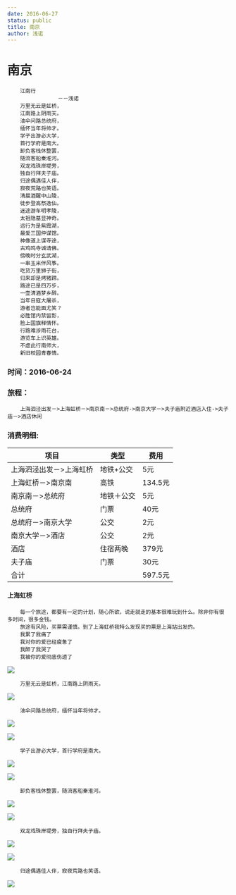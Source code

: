 ```yaml
---
date: 2016-06-27
status: public
title: 南京
author: 浅诺
---
```


南京
==============
        江南行
                    －－浅诺
        万里无云是虹桥，
        江南路上阴雨天。
        油伞问路总统府，
        缅怀当年将帅才。
        学子出游必大学，
        首行学府是南大。
        卸负客栈休整罢，
        随流客船秦淮河。
        双龙戏珠岸堤旁，
        独自行拜夫子庙。
        归途偶遇佳人伴，
        寂夜荒路也笑语。
        清晨酒醒中山陵，
        徒步登高祭逸仙。
        迷途游车明孝陵，
        太祖隐墓显神奇。
        远行为是紫霞湖，
        最爱三国仲谋馆。
        神像道上谋寺途，
        古鸡鸣寺诚请佛。
        傍晚时分玄武湖，
        一串玉米伴风筝。
        吃货万里狮子街，
        归来却是烤猪蹄。
        路途已是四万步，
        一壶清酒梦乡醉。
        当年日寇大屠杀，
        游者岂能面尤笑？
        必胜馆内禁留影，
        脸上国旗释情怀。
        行路难涉雨花台，
        游览车上识英雄。
        不虚此行南师大，
        新旧校园青春情。
### 时间：2016-06-24
### 旅程：
        上海泗泾出发－>上海虹桥－>南京南－>总统府->南京大学－>夫子庙附近酒店入住->夫子庙－>酒店休闲
### 消费明细:
项目|类型|费用
-------------------|--------|--------------
上海泗泾出发－>上海虹桥 | 地铁+公交 | 5元
上海虹桥－>南京南 |高铁 |134.5元
南京南－>总统府 | 地铁＋公交 | 5元
总统府 | 门票 | 40元
总统府－>南京大学 | 公交 | 2元
南京大学－>酒店 | 公交 | 2元
酒店 | 住宿两晚 | 379元
夫子庙 | 门票 | 30元
合计| | 597.5元

#### 上海虹桥
        每一个旅途，都要有一定的计划，随心所欲，说走就走的基本很难玩到什么。除非你有很多时间，很多金钱。
        旅途有风险，买票需谨慎。到了上海虹桥我特么发现买的票是上海站出发的。
        我累了我痛了 
        我对你的爱已经疲惫了 
        我醉了我哭了 
        我被你的爱彻底伤透了 
        

![](_image/南京/thumb_IMG_0721_1024.jpg)

        万里无云是虹桥，江南路上阴雨天。

![](_image/南京/thumb_IMG_0725_1024.jpg)

        油伞问路总统府，缅怀当年将帅才。


![](_image/南京/thumb_IMG_0733_1024.jpg)

![](_image/南京/thumb_IMG_0683_1024.jpg)


        学子出游必大学，首行学府是南大。
        

![](_image/南京/thumb_IMG_0760_1024.jpg)

![](_image/南京/thumb_IMG_0746_1024.jpg)

        卸负客栈休整罢，随流客船秦淮河。
        

![](_image/南京/thumb_IMG_0773_1024.jpg)


![](_image/南京/thumb_IMG_0799_1024.jpg)
        
        双龙戏珠岸堤旁，独自行拜夫子庙。
        
![](_image/南京/thumb_IMG_0817_1024.jpg)

![](_image/南京/thumb_IMG_0829_1024.jpg)

        归途偶遇佳人伴，寂夜荒路也笑语。
        

![](_image/南京/thumb_IMG_0795_1024.jpg)


